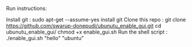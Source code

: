 Run instructions:

Install git : sudo apt-get --assume-yes install git
Clone this repo : git clone https://github.com/swarup-donepudi/ubunutu_enable_gui.git
cd ubunutu_enable_gui/
chmod +x enable_gui.sh
Run the shell script : ./enable_gui.sh "hello" "ubuntu"
